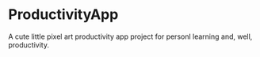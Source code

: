 # ProductivityApp
 A cute little pixel art productivity app project for personl learning and, well, productivity.

